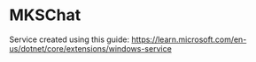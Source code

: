 # MKSChat

Service created using this guide:
https://learn.microsoft.com/en-us/dotnet/core/extensions/windows-service

